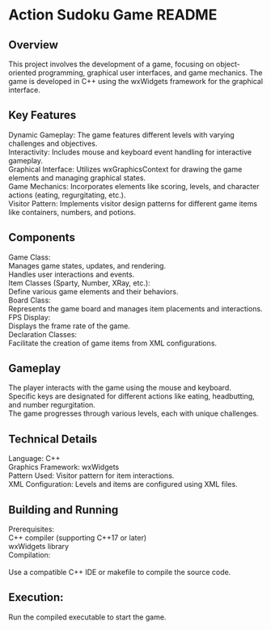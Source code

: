 # Action Sudoku Game README
## Overview
This project involves the development of a game, focusing on object-oriented programming, graphical user interfaces, and game mechanics. The game is developed in C++ using the wxWidgets framework for the graphical interface.

## Key Features
Dynamic Gameplay: The game features different levels with varying challenges and objectives.<br />
Interactivity: Includes mouse and keyboard event handling for interactive gameplay.<br />
Graphical Interface: Utilizes wxGraphicsContext for drawing the game elements and managing graphical states.<br />
Game Mechanics: Incorporates elements like scoring, levels, and character actions (eating, regurgitating, etc.).<br />
Visitor Pattern: Implements visitor design patterns for different game items like containers, numbers, and potions.<br />
## Components
Game Class:<br />
Manages game states, updates, and rendering.<br />
Handles user interactions and events.<br />
Item Classes (Sparty, Number, XRay, etc.):<br />
Define various game elements and their behaviors.<br />
Board Class:<br />
Represents the game board and manages item placements and interactions.<br />
FPS Display:<br />
Displays the frame rate of the game.<br />
Declaration Classes:<br />
Facilitate the creation of game items from XML configurations.<br />
## Gameplay
The player interacts with the game using the mouse and keyboard.<br />
Specific keys are designated for different actions like eating, headbutting, and number regurgitation.<br />
The game progresses through various levels, each with unique challenges.<br />
## Technical Details
Language: C++<br />
Graphics Framework: wxWidgets<br />
Pattern Used: Visitor pattern for item interactions.<br />
XML Configuration: Levels and items are configured using XML files.<br />
## Building and Running
Prerequisites:<br />
C++ compiler (supporting C++17 or later)<br />
wxWidgets library<br />
Compilation:<br /><br />
Use a compatible C++ IDE or makefile to compile the source code.<br />
## Execution:
Run the compiled executable to start the game.<br />

